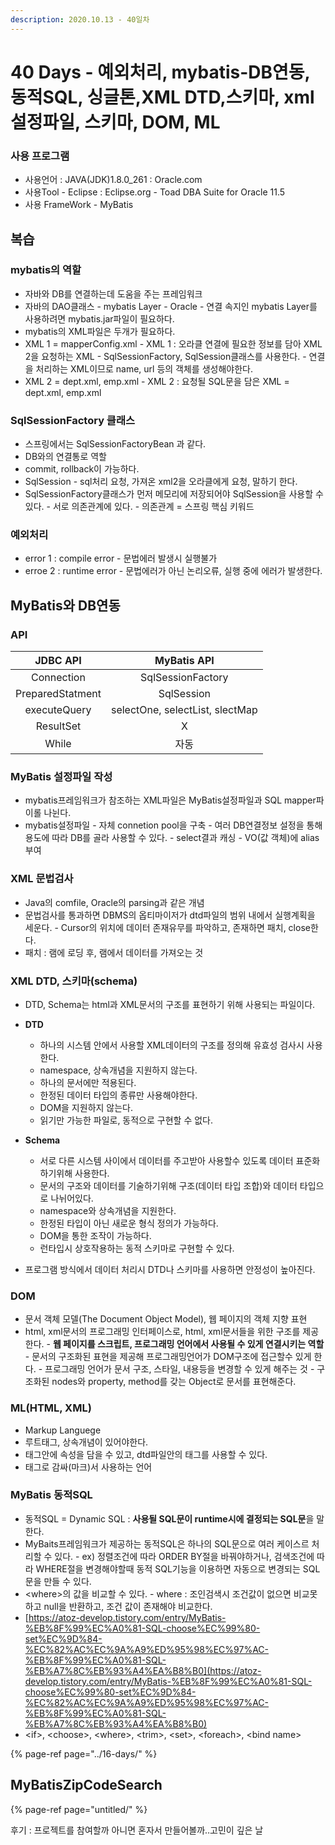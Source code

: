 ```yaml
---
description: 2020.10.13 - 40일차
---
```


# 40 Days - 예외처리, mybatis-DB연동,동적SQL, 싱글톤,XML DTD,스키마, xml설정파일, 스키마, DOM, ML

### 사용 프로그램

* 사용언어 : JAVA\(JDK\)1.8.0\_261 : Oracle.com
* 사용Tool  - Eclipse : Eclipse.org - Toad DBA Suite for Oracle 11.5
* 사용 FrameWork - MyBatis

## 복습

### mybatis의 역할

* 자바와 DB를 연결하는데 도움을 주는 프레임워크
* 자바의 DAO클래스 - mybatis Layer - Oracle - 연결 속지인 mybatis Layer를 사용하려면 mybatis.jar파일이 필요하다.
* mybatis의 XML파일은 두개가 필요하다.
* XML 1 = mapperConfig.xml - XML 1 : 오라클 연결에 필요한 정보를 담아 XML 2을 요청하는 XML - SqlSessionFactory, SqlSession클래스를 사용한다. - 연결을 처리하는 XML이므로 name, url 등의 객체를 생성해야한다.
* XML 2 = dept.xml, emp.xml - XML 2 : 요청될 SQL문을 담은 XML = dept.xml, emp.xml

### SqlSessionFactory 클래스

* 스프링에서는 SqlSessionFactoryBean 과 같다.
* DB와의 연결통로 역할
* commit, rollback이 가능하다.
* SqlSession  - sql처리 요청, 가져온 xml2을 오라클에게 요청, 말하기 한다.
* SqlSessionFactory클래스가 먼저 메모리에 저장되어야 SqlSession을 사용할 수 있다. - 서로 의존관계에 있다. - 의존관계 = 스프링 핵심 키워드

### 예외처리

* error 1 : compile error - 문법에러 발생시 실행불가
* erroe 2 : runtime error - 문법에러가 아닌 논리오류, 실행 중에 에러가 발생한다.

## MyBatis와 DB연동

### API

| JDBC API | MyBatis API |
| :---: | :---: |
| Connection | SqlSessionFactory |
| PreparedStatment | SqlSession |
| executeQuery | selectOne, selectList, slectMap |
| ResultSet | X |
| While | 자동 |

### MyBatis 설정파일 작성

* mybatis프레임워크가 참조하는 XML파일은 MyBatis설정파일과 SQL mapper파이롤 나뉜다.
* mybatis설정파일 - 자체 connetion pool을 구축 - 여러 DB연결정보 설정을 통해 용도에 따라 DB를 골라 사용할 수 있다. - select결과 캐싱 - VO\(값 객체\)에 alias 부여

### XML 문법검사

* Java의 comfile, Oracle의 parsing과 같은 개념
* 문법검사를  통과하면 DBMS의 옵티마이저가 dtd파일의 범위 내에서 실행계획을 세운다. - Cursor의 위치에 데이터 존재유무를 파악하고, 존재하면 패치, close한다.
* 패치 : 램에 로딩 후, 램에서 데이터를 가져오는 것

### XML DTD, 스키마\(schema\)

* DTD, Schema는 html과 XML문서의 구조를 표현하기 위해 사용되는 파일이다.
* **DTD** 

  - 하나의 시스템 안에서 사용할 XML데이터의 구조를 정의해 유효성 검사시 사용한다.  
  - namespace, 상속개념을 지원하지 않는다.  
  - 하나의 문서에만 적용된다.  
  - 한정된 데이터 타입의 종류만 사용해야한다.  
  - DOM을 지원하지 않는다.  
  - 읽기만 가능한 파일로, 동적으로 구현할 수 없다.

* **Schema**

  - 서로  다른 시스템 사이에서 데이터를 주고받아 사용할수 있도록 데이터 표준화하기위해 사용한다.  
  - 문서의 구조와 데이터를 기술하기위해 구조\(데이터 타입 조합\)와 데이터 타입으로 나뉘어있다.  
  - namespace와 상속개념을 지원한다.  
  - 한정된 타입이 아닌 새로운 형식 정의가 가능하다.  
  - DOM을 통한 조작이 가능하다.  
  - 런타입시 상호작용하는 동적 스키마로 구현할 수 있다.

* 프로그램 방식에서 데이터 처리시 DTD나 스키마를 사용하면 안정성이 높아진다.

### DOM

* 문서 객체 모델\(The Document Object Model\), 웹 페이지의 객체 지향 표현
* html, xml문서의 프로그래밍 인터페이스로, html, xml문서들을 위한 구조를 제공한다. - **웹 페이지를 스크립트, 프로그래밍 언어에서 사용될 수 있게 연결시키는 역할** - 문서의 구조화된 표현을 제공해 프로그래밍언어가 DOM구조에 접근할수 있게 한다. - 프로그래밍 언어가 문서 구조, 스타일, 내용등을 변경할 수 있게 해주는 것 - 구조화된 nodes와 property, method를 갖는 Object로 문서를 표현해준다.

### ML\(HTML, XML\)

* Markup Languege
* 루트태그, 상속개념이 있어야한다.
* 태그안에 속성을 담을 수 있고, dtd파일안의 태그를 사용할 수 있다.
* 태그로 감싸\(마크\)서 사용하는 언어

### MyBatis 동적SQL

* 동적SQL = Dynamic SQL : **사용될 SQL문이 runtime시에 결정되는 SQL문**을 말한다.
* MyBaits프레임워크가 제공하는 동적SQL은 하나의 SQL문으로 여러 케이스르 처리할 수 있다. - ex\) 정렬조건에 따라 ORDER  BY절을 바꿔야하거나, 검색조건에 따라 WHERE절을 변경해야할때          동적 SQL기능을 이용하면 자동으로 변경되는 SQL문을 만들 수 있다.
* &lt;where&gt;의 값을 비교할 수 있다. - where : 조인검색시 조건값이  없으면 비교못하고 null을 반환하고, 조건 값이 존재해야 비교한다.
* [https://atoz-develop.tistory.com/entry/MyBatis-%EB%8F%99%EC%A0%81-SQL-choose%EC%99%80-set%EC%9D%84-%EC%82%AC%EC%9A%A9%ED%95%98%EC%97%AC-%EB%8F%99%EC%A0%81-SQL-%EB%A7%8C%EB%93%A4%EA%B8%B0](https://atoz-develop.tistory.com/entry/MyBatis-%EB%8F%99%EC%A0%81-SQL-choose%EC%99%80-set%EC%9D%84-%EC%82%AC%EC%9A%A9%ED%95%98%EC%97%AC-%EB%8F%99%EC%A0%81-SQL-%EB%A7%8C%EB%93%A4%EA%B8%B0)
* &lt;if&gt;, &lt;choose&gt;, &lt;where&gt;, &lt;trim&gt;, &lt;set&gt;, &lt;foreach&gt;, &lt;bind name&gt;

{% page-ref page="../16-days/" %}

## MyBatisZipCodeSearch

{% page-ref page="untitled/" %}

후기 : 프로젝트를 참여할까 아니면 혼자서 만들어볼까..고민이 깊은 날


